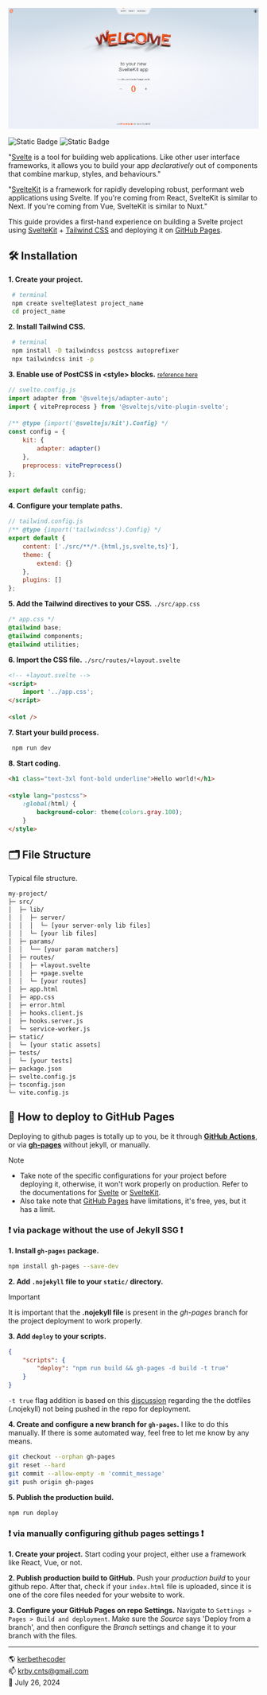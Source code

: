 <!-- <img|title here> -->

![image](static/snap.png)

<!-- shield.io, 'project built with' -->

![Static Badge](https://img.shields.io/badge/sveltekit-v2%2e0%2e0-f96743) ![Static Badge](https://img.shields.io/badge/tailwindcss-v3%2e4%2e7-38bdf8)

"[Svelte](https://svelte.dev/) is a tool for building web applications. Like other user interface frameworks, it allows you to build your app _declaratively_ out of components that combine markup, styles, and behaviours."

"[SvelteKit](https://kit.svelte.dev/) is a framework for rapidly developing robust, performant web applications using Svelte. If you're coming from React, SvelteKit is similar to Next. If you're coming from Vue, SvelteKit is similar to Nuxt."

This guide provides a first-hand experience on building a Svelte project using [SvelteKit](https://kit.svelte.dev/docs/introduction) + [Tailwind CSS](https://tailwindcss.com/docs/guides/sveltekit) and deploying it on [GitHub Pages](https://pages.github.com/).

## 🛠️ Installation

**1. Create your project.**

```bash
 # terminal
 npm create svelte@latest project_name
 cd project_name
```

**2. Install Tailwind CSS.**

```bash
 # terminal
 npm install -D tailwindcss postcss autoprefixer
 npx tailwindcss init -p
```

**3. Enable use of PostCSS in \<style> blocks.** <small>[reference here](https://tailwindcss.com/docs/guides/sveltekit)</small>

```js
// svelte.config.js
import adapter from '@sveltejs/adapter-auto';
import { vitePreprocess } from '@sveltejs/vite-plugin-svelte';

/** @type {import('@sveltejs/kit').Config} */
const config = {
	kit: {
		adapter: adapter()
	},
	preprocess: vitePreprocess()
};

export default config;
```

**4. Configure your template paths.**

```js
// tailwind.config.js
/** @type {import('tailwindcss').Config} */
export default {
	content: ['./src/**/*.{html,js,svelte,ts}'],
	theme: {
		extend: {}
	},
	plugins: []
};
```

**5. Add the Tailwind directives to your CSS.** `./src/app.css`

```css
/* app.css */
@tailwind base;
@tailwind components;
@tailwind utilities;
```

**6. Import the CSS file.** `./src/routes/+layout.svelte`

```html
<!-- +layout.svelte -->
<script>
	import '../app.css';
</script>

<slot />
```

**7. Start your build process.**

```bash
 npm run dev
```

**8. Start coding.**

```html
<h1 class="text-3xl font-bold underline">Hello world!</h1>

<style lang="postcss">
	:global(html) {
		background-color: theme(colors.gray.100);
	}
</style>
```

## 🗂️ File Structure

Typical file structure.

```
my-project/
├─ src/
│  ├─ lib/
│  │  ├─ server/
│  │  │  └─ [your server-only lib files]
│  │  └─ [your lib files]
│  ├─ params/
│  │  └── [your param matchers]
│  ├─ routes/
│  │  ├─ +layout.svelte
│  │  ├─ +page.svelte
│  │  └─ [your routes]
│  ├─ app.html
│  ├─ app.css
│  ├─ error.html
│  ├─ hooks.client.js
│  ├─ hooks.server.js
│  └─ service-worker.js
├─ static/
│  └─ [your static assets]
├─ tests/
│  └─ [your tests]
├─ package.json
├─ svelte.config.js
├─ tsconfig.json
└─ vite.config.js
```

## 🛫 How to deploy to GitHub Pages

Deploying to github pages is totally up to you, be it through **[GitHub Actions](https://docs.github.com/en/actions/deployment/about-deployments/deploying-with-github-actions)**, or via **[gh-pages](https://www.npmjs.com/package/gh-pages)** without jekyll, or manually.

> [!NOTE]
>
> - Take note of the specific configurations for your project before deploying it, otherwise, it won't work properly on production. Refer to the documentations for [Svelte](https://svelte.dev/docs/introduction) or [SvelteKit](https://kit.svelte.dev/docs/introduction).
> - Also take note that [GitHub Pages](https://pages.github.com/) have limitations, it's free, yes, but it has a limit.

### ❗ via package without the use of Jekyll SSG ❗

**1. Install `gh-pages` package.**

```bash
npm install gh-pages --save-dev
```

**2. Add `.nojekyll` file to your `static/` directory.**

> [!IMPORTANT]  
> It is important that the **.nojekyll file** is present in the _gh-pages_ branch for the project deployment to work properly.

**3. Add `deploy` to your scripts.**

```json
{
	"scripts": {
		"deploy": "npm run build && gh-pages -d build -t true"
	}
}
```

`-t true` flag addition is based on this [discussion](https://github.com/tschaub/gh-pages/issues/315) regarding the the dotfiles (.nojekyll) not being pushed in the repo for deployment.

**4. Create and configure a new branch for `gh-pages`.**
I like to do this manually. If there is some automated way, feel free to let me know by any means.

```bash
git checkout --orphan gh-pages
git reset --hard
git commit --allow-empty -m 'commit_message'
git push origin gh-pages
```

**5. Publish the production build.**

```bash
npm run deploy
```

### ❗ via manually configuring github pages settings ❗

**1. Create your project.**
Start coding your project, either use a framework like React, Vue, or not.

**2. Publish production build to GitHub.**
Push your _production build_ to your github repo. After that, check if your `index.html` file is uploaded, since it is one of the core files needed for your website to work.

**3. Configure your GitHub Pages on repo Settings.**
Navigate to `Settings > Pages > Build and deployment`. Make sure the _Source_ says 'Deploy from a branch', and then configure the _Branch_ settings and change it to your branch with the files.

---

🌎 [kerbethecoder](https://kerbethecoder.com/)  
📫 krby.cnts@gmail.com  
📌 July 26, 2024
